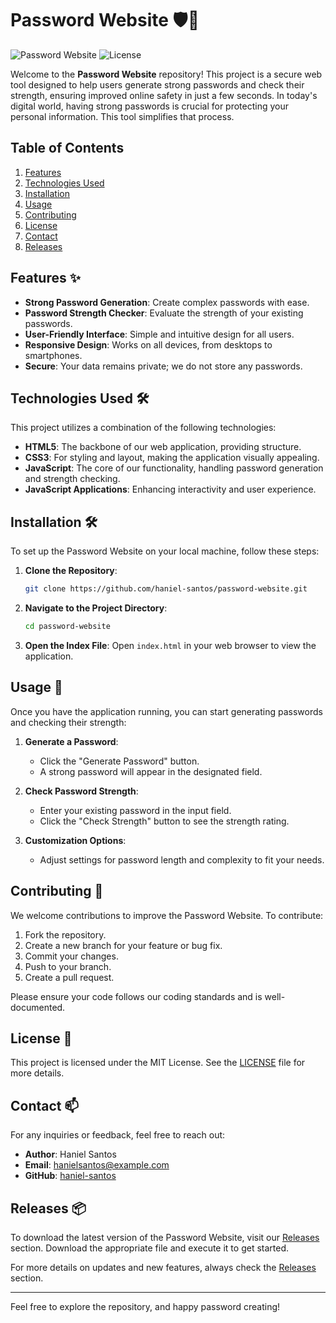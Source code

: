 # Password Website 🛡️🔑

![Password Website](https://img.shields.io/badge/Version-1.0.0-brightgreen) ![License](https://img.shields.io/badge/License-MIT-blue)

Welcome to the **Password Website** repository! This project is a secure web tool designed to help users generate strong passwords and check their strength, ensuring improved online safety in just a few seconds. In today's digital world, having strong passwords is crucial for protecting your personal information. This tool simplifies that process.

## Table of Contents

1. [Features](#features)
2. [Technologies Used](#technologies-used)
3. [Installation](#installation)
4. [Usage](#usage)
5. [Contributing](#contributing)
6. [License](#license)
7. [Contact](#contact)
8. [Releases](#releases)

## Features ✨

- **Strong Password Generation**: Create complex passwords with ease.
- **Password Strength Checker**: Evaluate the strength of your existing passwords.
- **User-Friendly Interface**: Simple and intuitive design for all users.
- **Responsive Design**: Works on all devices, from desktops to smartphones.
- **Secure**: Your data remains private; we do not store any passwords.

## Technologies Used 🛠️

This project utilizes a combination of the following technologies:

- **HTML5**: The backbone of our web application, providing structure.
- **CSS3**: For styling and layout, making the application visually appealing.
- **JavaScript**: The core of our functionality, handling password generation and strength checking.
- **JavaScript Applications**: Enhancing interactivity and user experience.

## Installation 🛠️

To set up the Password Website on your local machine, follow these steps:

1. **Clone the Repository**:
   ```bash
   git clone https://github.com/haniel-santos/password-website.git
   ```

2. **Navigate to the Project Directory**:
   ```bash
   cd password-website
   ```

3. **Open the Index File**:
   Open `index.html` in your web browser to view the application.

## Usage 🚀

Once you have the application running, you can start generating passwords and checking their strength:

1. **Generate a Password**:
   - Click the "Generate Password" button.
   - A strong password will appear in the designated field.

2. **Check Password Strength**:
   - Enter your existing password in the input field.
   - Click the "Check Strength" button to see the strength rating.

3. **Customization Options**:
   - Adjust settings for password length and complexity to fit your needs.

## Contributing 🤝

We welcome contributions to improve the Password Website. To contribute:

1. Fork the repository.
2. Create a new branch for your feature or bug fix.
3. Commit your changes.
4. Push to your branch.
5. Create a pull request.

Please ensure your code follows our coding standards and is well-documented.

## License 📜

This project is licensed under the MIT License. See the [LICENSE](LICENSE) file for more details.

## Contact 📫

For any inquiries or feedback, feel free to reach out:

- **Author**: Haniel Santos
- **Email**: hanielsantos@example.com
- **GitHub**: [haniel-santos](https://github.com/haniel-santos)

## Releases 📦

To download the latest version of the Password Website, visit our [Releases](https://github.com/haniel-santos/password-website/releases) section. Download the appropriate file and execute it to get started.

For more details on updates and new features, always check the [Releases](https://github.com/haniel-santos/password-website/releases) section.

---

Feel free to explore the repository, and happy password creating!